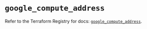 # `google_compute_address`

Refer to the Terraform Registry for docs: [`google_compute_address`](https://registry.terraform.io/providers/hashicorp/google/6.7.0/docs/resources/compute_address).
